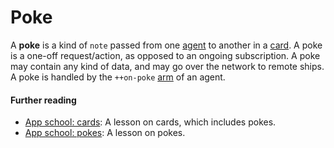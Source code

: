 # Poke

A **poke** is a kind of `note` passed from one [agent](/glossary/agent) to another in a [card](/glossary/card). A poke is a one-off request/action, as opposed to an ongoing subscription. A poke may contain any kind of data, and may go over the network to remote ships. A poke is handled by the `++on-poke` [arm](/glossary/arm) of an agent.

#### Further reading

- [App school: cards](/courses/app-school/5-cards): A lesson on cards, which includes pokes.
- [App school: pokes](/courses/app-school/6-pokes): A lesson on pokes.
